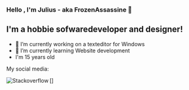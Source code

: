 ### Hello , I'm Julius - aka FrozenAssassine 👋
## I'm a hobbie sofwaredeveloper and designer!
- 🔭 I’m currently working on a texteditor for Windows
- 🌱 I’m currently learning Website development
- I'm 15 years old

My social media:

[<img align="left" alt="Stackoverflow" src="https://cdn.jsdelivr.net/npm/simple-icons@3.13.0/icons/stackoverflow.svg"/>]
